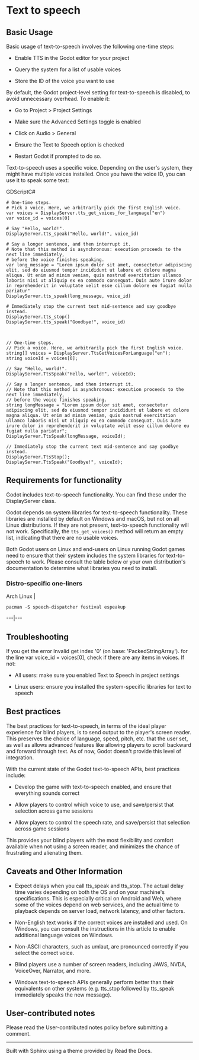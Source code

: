 # Text to speech

## Basic Usage

Basic usage of text-to-speech involves the following one-time steps:

  * Enable TTS in the Godot editor for your project

  * Query the system for a list of usable voices

  * Store the ID of the voice you want to use

By default, the Godot project-level setting for text-to-speech is disabled, to
avoid unnecessary overhead. To enable it:

  * Go to Project > Project Settings

  * Make sure the Advanced Settings toggle is enabled

  * Click on Audio > General

  * Ensure the Text to Speech option is checked

  * Restart Godot if prompted to do so.

Text-to-speech uses a specific voice. Depending on the user's system, they
might have multiple voices installed. Once you have the voice ID, you can use
it to speak some text:

GDScriptC#

    
    
    # One-time steps.
    # Pick a voice. Here, we arbitrarily pick the first English voice.
    var voices = DisplayServer.tts_get_voices_for_language("en")
    var voice_id = voices[0]
    
    # Say "Hello, world!".
    DisplayServer.tts_speak("Hello, world!", voice_id)
    
    # Say a longer sentence, and then interrupt it.
    # Note that this method is asynchronous: execution proceeds to the next line immediately,
    # before the voice finishes speaking.
    var long_message = "Lorem ipsum dolor sit amet, consectetur adipiscing elit, sed do eiusmod tempor incididunt ut labore et dolore magna aliqua. Ut enim ad minim veniam, quis nostrud exercitation ullamco laboris nisi ut aliquip ex ea commodo consequat. Duis aute irure dolor in reprehenderit in voluptate velit esse cillum dolore eu fugiat nulla pariatur"
    DisplayServer.tts_speak(long_message, voice_id)
    
    # Immediately stop the current text mid-sentence and say goodbye instead.
    DisplayServer.tts_stop()
    DisplayServer.tts_speak("Goodbye!", voice_id)
    
    
    
    // One-time steps.
    // Pick a voice. Here, we arbitrarily pick the first English voice.
    string[] voices = DisplayServer.TtsGetVoicesForLanguage("en");
    string voiceId = voices[0];
    
    // Say "Hello, world!".
    DisplayServer.TtsSpeak("Hello, world!", voiceId);
    
    // Say a longer sentence, and then interrupt it.
    // Note that this method is asynchronous: execution proceeds to the next line immediately,
    // before the voice finishes speaking.
    string longMessage = "Lorem ipsum dolor sit amet, consectetur adipiscing elit, sed do eiusmod tempor incididunt ut labore et dolore magna aliqua. Ut enim ad minim veniam, quis nostrud exercitation ullamco laboris nisi ut aliquip ex ea commodo consequat. Duis aute irure dolor in reprehenderit in voluptate velit esse cillum dolore eu fugiat nulla pariatur";
    DisplayServer.TtsSpeak(longMessage, voiceId);
    
    // Immediately stop the current text mid-sentence and say goodbye instead.
    DisplayServer.TtsStop();
    DisplayServer.TtsSpeak("Goodbye!", voiceId);
    

## Requirements for functionality

Godot includes text-to-speech functionality. You can find these under the
DisplayServer class.

Godot depends on system libraries for text-to-speech functionality. These
libraries are installed by default on Windows and macOS, but not on all Linux
distributions. If they are not present, text-to-speech functionality will not
work. Specifically, the `tts_get_voices()` method will return an empty list,
indicating that there are no usable voices.

Both Godot users on Linux and end-users on Linux running Godot games need to
ensure that their system includes the system libraries for text-to-speech to
work. Please consult the table below or your own distribution's documentation
to determine what libraries you need to install.

### Distro-specific one-liners

Arch Linux | 
    
    
    pacman -S speech-dispatcher festival espeakup
      
  
---|---  
  
## Troubleshooting

If you get the error Invalid get index '0' (on base: 'PackedStringArray'). for
the line var voice_id = voices[0], check if there are any items in voices. If
not:

  * All users: make sure you enabled Text to Speech in project settings

  * Linux users: ensure you installed the system-specific libraries for text to speech

## Best practices

The best practices for text-to-speech, in terms of the ideal player experience
for blind players, is to send output to the player's screen reader. This
preserves the choice of language, speed, pitch, etc. that the user set, as
well as allows advanced features like allowing players to scroll backward and
forward through text. As of now, Godot doesn't provide this level of
integration.

With the current state of the Godot text-to-speech APIs, best practices
include:

  * Develop the game with text-to-speech enabled, and ensure that everything sounds correct

  * Allow players to control which voice to use, and save/persist that selection across game sessions

  * Allow players to control the speech rate, and save/persist that selection across game sessions

This provides your blind players with the most flexibility and comfort
available when not using a screen reader, and minimizes the chance of
frustrating and alienating them.

## Caveats and Other Information

  * Expect delays when you call tts_speak and tts_stop. The actual delay time varies depending on both the OS and on your machine's specifications. This is especially critical on Android and Web, where some of the voices depend on web services, and the actual time to playback depends on server load, network latency, and other factors.

  * Non-English text works if the correct voices are installed and used. On Windows, you can consult the instructions in this article to enable additional language voices on Windows.

  * Non-ASCII characters, such as umlaut, are pronounced correctly if you select the correct voice.

  * Blind players use a number of screen readers, including JAWS, NVDA, VoiceOver, Narrator, and more.

  * Windows text-to-speech APIs generally perform better than their equivalents on other systems (e.g. tts_stop followed by tts_speak immediately speaks the new message).

## User-contributed notes

Please read the User-contributed notes policy before submitting a comment.

* * *

Built with Sphinx using a theme provided by Read the Docs.

